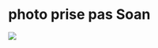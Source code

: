 <head>
  <title>soso</title>
    <h1>photo prise pas Soan</h1>
  <img src="https://www.instagram.com/soso_photo4/p/C12ezm3o2UT/"
</head>
